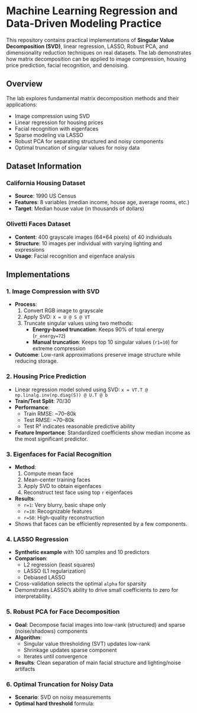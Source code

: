 # Machine Learning Regression and Data-Driven Modeling Practice

This repository contains practical implementations of **Singular Value Decomposition (SVD)**, linear regression, LASSO, Robust PCA, and dimensionality reduction techniques on real datasets. The lab demonstrates how matrix decomposition can be applied to image compression, housing price prediction, facial recognition, and denoising.

## Overview

The lab explores fundamental matrix decomposition methods and their applications:
- Image compression using SVD
- Linear regression for housing prices
- Facial recognition with eigenfaces
- Sparse modeling via LASSO
- Robust PCA for separating structured and noisy components
- Optimal truncation of singular values for noisy data

## Dataset Information

### California Housing Dataset
- **Source**: 1990 US Census
- **Features**: 8 variables (median income, house age, average rooms, etc.)
- **Target**: Median house value (in thousands of dollars)

### Olivetti Faces Dataset
- **Content**: 400 grayscale images (64×64 pixels) of 40 individuals
- **Structure**: 10 images per individual with varying lighting and expressions
- **Usage**: Facial recognition and eigenface analysis

## Implementations

### 1. Image Compression with SVD
- **Process**:
  1. Convert RGB image to grayscale
  2. Apply SVD: `X = U @ S @ VT`
  3. Truncate singular values using two methods:
     - **Energy-based truncation**: Keeps 90% of total energy (`r_energy=72`)
     - **Manual truncation**: Keeps top 10 singular values (`r1=10`) for extreme compression
- **Outcome**: Low-rank approximations preserve image structure while reducing storage.

### 2. Housing Price Prediction
- Linear regression model solved using SVD: `x = VT.T @ np.linalg.inv(np.diag(S)) @ U.T @ b`
- **Train/Test Split**: 70/30
- **Performance**: 
  - Train RMSE: ~70–80k
  - Test RMSE: ~70–80k
  - Test R² indicates reasonable predictive ability
- **Feature Importance**: Standardized coefficients show median income as the most significant predictor.

### 3. Eigenfaces for Facial Recognition
- **Method**:
  1. Compute mean face
  2. Mean-center training faces
  3. Apply SVD to obtain eigenfaces
  4. Reconstruct test face using top `r` eigenfaces
- **Results**:
  - `r=1`: Very blurry, basic shape only
  - `r=10`: Recognizable features
  - `r=50`: High-quality reconstruction
- Shows that faces can be efficiently represented by a few components.

### 4. LASSO Regression
- **Synthetic example** with 100 samples and 10 predictors
- **Comparison**:
  - L2 regression (least squares)
  - LASSO (L1 regularization)
  - Debiased LASSO
- Cross-validation selects the optimal `alpha` for sparsity
- Demonstrates LASSO’s ability to drive small coefficients to zero for interpretability.

### 5. Robust PCA for Face Decomposition
- **Goal**: Decompose facial images into low-rank (structured) and sparse (noise/shadows) components
- **Algorithm**:
  - Singular value thresholding (SVT) updates low-rank
  - Shrinkage updates sparse component
  - Iterates until convergence
- **Results**: Clean separation of main facial structure and lighting/noise artifacts

### 6. Optimal Truncation for Noisy Data
- **Scenario**: SVD on noisy measurements
- **Optimal hard threshold** formula:
